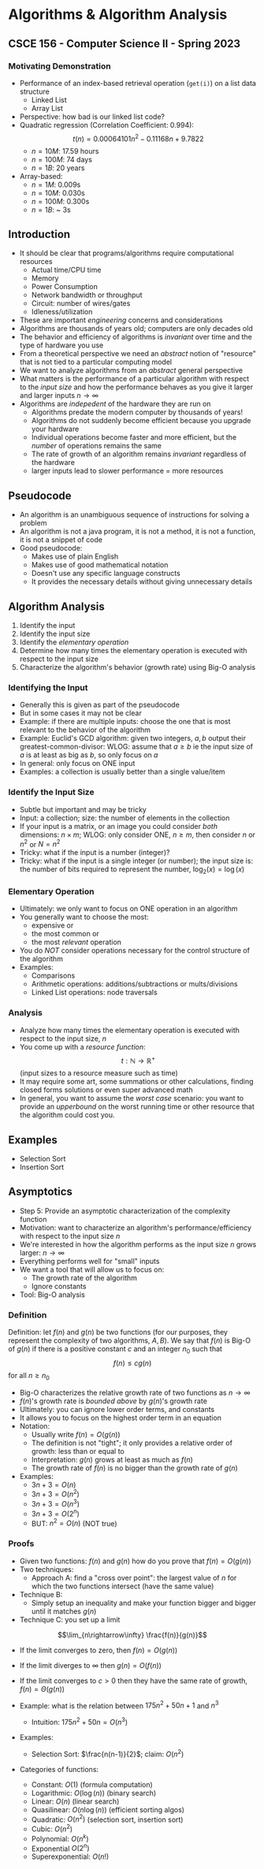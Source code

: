 
# Algorithms & Algorithm Analysis
## CSCE 156 - Computer Science II - Spring 2023

### Motivating Demonstration

* Performance of an index-based retrieval operation (`get(i)`) on a list data structure
  * Linked List
  * Array List
* Perspective: how bad is our linked list code?
* Quadratic regression (Correlation Coefficient: 0.994):
    $$t(n) = 0.00064101n^2 -0.11168n + 9.7822$$
  * $n = 10M$: 17.59 hours
  * $n = 100M$: 74 days
  * $n = 1B$: 20 years
* Array-based:
  * $n = 1M$: 0.009s
  * $n = 10M$: 0.030s
  * $n = 100M$: 0.300s
  * $n = 1B$: ~ 3s

## Introduction

* It should be clear that programs/algorithms require computational resources
  * Actual time/CPU time
  * Memory
  * Power Consumption
  * Network bandwidth or throughput
  * Circuit: number of wires/gates
  * Idleness/utilization
* These are important *engineering* concerns and considerations
* Algorithms are thousands of years old; computers are only decades old
* The behavior and efficiency of algorithms is *invariant* over time and the type of hardware you use
* From a theoretical perspective we need an *abstract* notion of "resource" that is not tied to a particular computing model
* We want to analyze algorithms from an *abstract* general perspective
* What matters is the performance of a particular algorithm with respect to the *input size* and how the performance behaves as you give it larger and larger inputs $n \rightarrow \infty$
* Algorithms are *indepedent* of the hardware they are run on
  * Algorithms predate the modern computer by thousands of years!
  * Algorithms do not suddenly become efficient because you upgrade your hardware
  * Individual operations become faster and more efficient, but the *number* of operations remains the same
  * The rate of growth of an algorithm remains *invariant* regardless of the hardware
  * larger inputs lead to slower performance = more resources

## Pseudocode

* An algorithm is an unambiguous sequence of instructions for solving a problem
* An algorithm is not a java program, it is not a method, it is not a function, it is not a snippet of code
* Good pseudocode:
  * Makes use of plain English
  * Makes use of good mathematical notation
  * Doesn't use any specific language constructs
  * It provides the necessary details without giving unnecessary details

## Algorithm Analysis

1. Identify the input
2. Identify the input size
3. Identify the *elementary operation*
4. Determine how many times the elementary operation is executed with respect to the input size
5. Characterize the algorithm's behavior (growth rate) using Big-O analysis

### Identifying the Input

* Generally this is given as part of the pseudocode
* But in some cases it may not be clear
* Example: if there are multiple inputs: choose the one that is most relevant to the behavior of the algorithm
* Example: Euclid's GCD algorithm: given two integers, $a, b$ output their greatest-common-divisor: WLOG: assume that $a \geq b$ ie the input size of $a$ is at least as big as $b$, so only focus on $a$
* In general: only focus on ONE input
* Examples: a collection is usually better than a single value/item

### Identify the Input Size

* Subtle but important and may be tricky
* Input: a collection; size: the number of elements in the collection
* If your input is a matrix, or an image you could consider *both* dimensions: $n \times m$; WLOG: only consider ONE, $n \geq m$, then consider $n$ or $n^2$ or $N = n^2$
* Tricky: what if the input is a number (integer)?
* Tricky: what if the input is a single integer (or number); the input size is: the number of bits required to represent the number, $\log_2(x) = \log(x)$

### Elementary Operation

* Ultimately: we only want to focus on ONE operation in an algorithm
* You generally want to choose the most:
  * expensive or
  * the most common or
  * the most *relevant* operation
* You do *NOT* consider operations necessary for the control structure of the algorithm
* Examples:
  * Comparisons
  * Arithmetic operations: additions/subtractions or mults/divisions
  * Linked List operations: node traversals

### Analysis

* Analyze how many times the elementary operation is executed with respect to the input size, $n$
* You come up with a *resource function*:
  $$t: \mathbb{N} \rightarrow \mathbb{R}^+$$
  (input sizes to a resource measure such as time)
* It may require some art, some summations or other calculations, finding closed forms solutions or even super advanced math
* In general, you want to assume the *worst case* scenario: you want to provide an *upperbound* on the worst running time or other resource that the algorithm could cost you.

## Examples

* Selection Sort
* Insertion Sort

## Asymptotics

* Step 5: Provide an asymptotic characterization of the complexity function
* Motivation: want to characterize an algorithm's performance/efficiency with respect to the input size $n$
* We're interested in how the algorithm performs as the input size $n$ grows larger: $n \rightarrow \infty$
* Everything performs well for "small" inputs
* We want a tool that will allow us to focus on:
  * The growth rate of the algorithm
  * Ignore constants
* Tool: Big-O analysis

### Definition

Definition: let $f(n)$ and $g(n)$ be two functions (for our purposes, they represent the complexity of two algorithms, $A, B$).  We say that $f(n)$ is Big-O of $g(n)$ if there is a positive constant $c$ and an integer $n_0$ such that
  $$f(n) \leq c g(n)$$
for all $n \geq n_0$

* Big-O characterizes the relative growth rate of two functions as $n \rightarrow \infty$
* $f(n)$'s growth rate is *bounded above* by $g(n)$'s growth rate
* Ultimately: you can ignore lower order terms, and constants
* It allows you to focus on the highest order term in an equation
* Notation:
  * Usually write $f(n) = O(g(n))$
  * The definition is not "tight"; it only provides a relative order of growth: less than or equal to
  * Interpretation: $g(n)$ grows at least as much as $f(n)$
  * The growth rate of $f(n)$ is no bigger than the growth rate of $g(n)$
* Examples:
  * $3n+3 = O(n)$
  * $3n+3 = O(n^2)$
  * $3n + 3 = O(n^3)$
  * $3n + 3 = O(2^n)$
  * BUT: $n^2 = O(n)$ (NOT true)

### Proofs

* Given two functions: $f(n)$ and $g(n)$ how do you prove that $f(n) = O(g(n))$
* Two techniques:
  * Approach A: find a "cross over point": the largest value of $n$ for which the two functions intersect (have the same value)
* Technique B:
  * Simply setup an inequality and make your function bigger and bigger until it matches $g(n)$
* Technique C: you set up a limit

$$\lim_{n\rightarrow\infty} \frac{f(n)}{g(n)}$$  
  * If the limit converges to zero, then $f(n) = O(g(n))$
  * If the limit diverges to $\infty$ then $g(n) = O(f(n))$
  * If the limit converges to $c > 0$ then they have the same rate of growth, $f(n) = \Theta(g(n))$

* Example: what is the relation between $175n^2 + 50n + 1$ and $n^3$
  * Intuition: $175n^2 + 50n = O(n^3)$

* Examples:
  * Selection Sort: $\frac{n(n-1)}{2}$; claim: $O(n^2)$

* Categories of functions:
  * Constant: $O(1)$ (formula computation)
  * Logarithmic: $O(\log{(n)})$ (binary search)
  * Linear: $O(n)$ (linear search)
  * Quasilinear: $O(n\log{(n)})$ (efficient sorting algos)
  * Quadratic: $O(n^2)$ (selection sort, insertion sort)
  * Cubic: $O(n^2)$
  * Polynomial: $O(n^k)$
  * Exponential $O(2^n)$
  * Superexponential: $O(n!)$

```text












```
